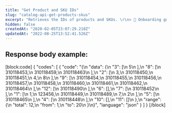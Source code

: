 ```yaml
---
title: "Get Product and SKU IDs"
slug: "catalog-api-get-products-skus"
excerpt: "Retrieves the IDs of products and SKUs. \r\n> 📘 Onboarding guide \r\n>\r\n> Check the new [Catalog onboarding guide](https://developers.vtex.com/vtex-rest-api/docs/catalog-overview). We created this guide to improve the onboarding experience for developers at VTEX. It assembles all documentation on our Developer Portal about Catalog and is organized by focusing on the developer's journey."
hidden: false
createdAt: "2020-02-05T23:07:29.210Z"
updatedAt: "2022-08-25T13:52:41.526Z"
---
```

## Response body example:
[block:code]
{
  "codes": [
    {
      "code": "{\n    \"data\": {\n        \"3\": [\n            5\n        ],\n        \"8\": [\n            310118453,\n            310118459,\n            310118463\n        ],\n        \"2\": [\n            3,\n            310118450,\n            310118451,\n            4,\n            8\n        ],\n        \"9\": [\n            310118454,\n            310118455,\n            310118456,\n            310118457,\n            310118458,\n            310118460,\n            310118461,\n            310118462,\n            310118464\n        ],\n        \"12\": [\n            310118490\n        ],\n        \"6\": [],\n        \"7\": [\n            310118452\n        ],\n        \"1\": [\n            1,\n            123456,\n            310118449,\n            310118489,\n            7,\n            2\n        ],\n        \"5\": [\n            310118465\n        ],\n        \"4\": [\n            310118448\n        ],\n        \"10\": [],\n        \"11\": []\n    },\n    \"range\": {\n        \"total\": 12,\n        \"from\": 1,\n        \"to\": 20\n    }\n}",
      "language": "json"
    }
  ]
}
[/block]